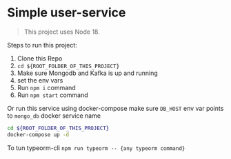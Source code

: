 # Simple user-service

> This project uses Node 18.

Steps to run this project:
1. Clone this Repo
2. `cd ${ROOT_FOLDER_OF_THIS_PROJECT}`
3. Make sure Mongodb and Kafka is up and running
4. set the env vars 
5. Run `npm i` command
6. Run `npm start` command

Or run this service using docker-compose
make sure `DB_HOST` env var points to `mongo_db` docker service name
```bash
cd ${ROOT_FOLDER_OF_THIS_PROJECT}
docker-compose up -d
```
To tun typeorm-cli
`npm run typeorm -- {any typeorm command}`
